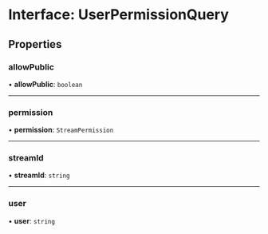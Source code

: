# Interface: UserPermissionQuery

## Properties

### allowPublic

• **allowPublic**: `boolean`

---

### permission

• **permission**: `StreamPermission`

---

### streamId

• **streamId**: `string`

---

### user

• **user**: `string`
